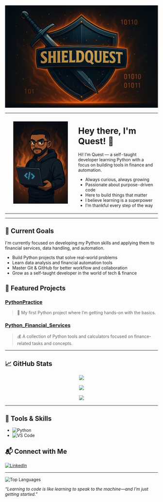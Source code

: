 <!-- 🔰 Banner --><p align="center">
<p align="center">
  <img src="https://github.com/ShieldQuest/ShieldQuest/blob/main/ShieldQuest%20Banner.png?raw=true" width="900" />
</p>


<!-- 🧑‍💻 Intro -->
<table>
  <tr>
    <td width="220" align="center">
      <img src="https://github.com/ShieldQuest/ShieldQuest/blob/main/QuestAvatar.jpeg?raw=true" width="180" />
    </td>
    <td>
      <h1>Hey there, I'm Quest! 👋</h1>
      <p>Hi! I’m Quest — a self-taught developer learning Python with a focus on building tools in finance and automation.</p>
      <ul>
        <li>Always curious, always growing</li>
        <li>Passionate about purpose-driven code</li>
        <li>Here to build things that matter</li>
        <li>I believe learning is a superpower</li>
        <li>I’m thankful every step of the way</li>
      </ul>
    </td>
  </tr>
</table>


---

## 🚀 Current Goals

I'm currently focused on developing my Python skills and applying them to financial services, data handling, and automation.

- Build Python projects that solve real-world problems  
- Learn data analysis and financial automation tools  
- Master Git & GitHub for better workflow and collaboration  
- Grow as a self-taught developer in the world of tech & finance


## 📂 Featured Projects
### [PythonPractice](https://github.com/ShieldQuest/PythonPractice)  
> 📘 My first Python project where I’m getting hands-on with the basics.
### [Python_Financial_Services](https://github.com/ShieldQuest/Python_Financial_Services)  
> 💰 A collection of Python tools and calculators focused on finance-related tasks and concepts.


---

## 📈 GitHub Stats

<p align="center">
  <img src="https://github-readme-stats.vercel.app/api?username=ShieldQuest&show_icons=true&theme=tokyonight" />
</p>

<p align="center">
  <img src="https://streak-stats.demolab.com?user=ShieldQuest&theme=tokyonight" />
</p>

<p align="center">
  <img src="https://github-readme-stats.vercel.app/api/top-langs/?username=ShieldQuest&layout=compact&theme=tokyonight" />
</p>


---

## 🔧 Tools & Skills

- ![Python](https://img.shields.io/badge/Python-3776AB?style=for-the-badge&logo=python&logoColor=white)
- ![VS Code](https://img.shields.io/badge/VSCode-007ACC?style=for-the-badge&logo=visual-studio-code&logoColor=white)


## 📬 Connect with Me

[![LinkedIn](https://img.shields.io/badge/LinkedIn-in%2Frobrt--alv-blue?logo=linkedin)](https://linkedin.com/in/robrt-alv)

---

  ![Top Languages](https://github-readme-stats.vercel.app/api/top-langs/?username=ShieldQuest&layout=compact&theme=tokyonight)

_“Learning to code is like learning to speak to the machine—and I’m just getting started.”_


